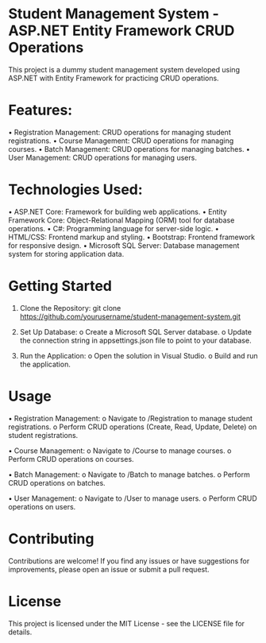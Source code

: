# Student Management System - ASP.NET Entity Framework CRUD Operations
This project is a dummy student management system developed using ASP.NET with Entity Framework for practicing CRUD operations.

# Features:
•	Registration Management: CRUD operations for managing student registrations.
•	Course Management: CRUD operations for managing courses.
•	Batch Management: CRUD operations for managing batches.
•	User Management: CRUD operations for managing users.

# Technologies Used:
•	ASP.NET Core: Framework for building web applications.
•	Entity Framework Core: Object-Relational Mapping (ORM) tool for database operations.
•	C#: Programming language for server-side logic.
•	HTML/CSS: Frontend markup and styling.
•	Bootstrap: Frontend framework for responsive design.
•	Microsoft SQL Server: Database management system for storing application data.

# Getting Started
1.	Clone the Repository:
            git clone https://github.com/yourusername/student-management-system.git

2.	Set Up Database:
o	Create a Microsoft SQL Server database.
o	Update the connection string in appsettings.json file to point to your database.

3.	Run the Application:
o	Open the solution in Visual Studio.
o	Build and run the application.

# Usage
•	Registration Management:
o	Navigate to /Registration to manage student registrations.
o	Perform CRUD operations (Create, Read, Update, Delete) on student registrations.

•	Course Management:
o	Navigate to /Course to manage courses.
o	Perform CRUD operations on courses.

•	Batch Management:
o	Navigate to /Batch to manage batches.
o	Perform CRUD operations on batches.

•	User Management:
o	Navigate to /User to manage users.
o	Perform CRUD operations on users.

# Contributing
Contributions are welcome! If you find any issues or have suggestions for improvements, please open an issue or submit a pull request.


# License
This project is licensed under the MIT License - see the LICENSE file for details.

